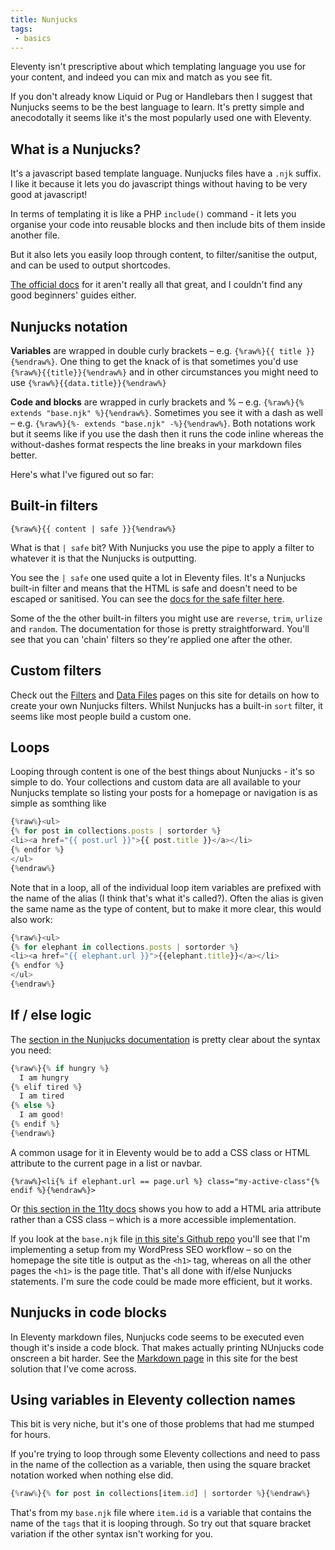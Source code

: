 ```yaml
---
title: Nunjucks
tags: 
 - basics
---
```


Eleventy isn't prescriptive about which templating language you use for your content, and indeed you can mix and match as you see fit.

If you don't already know Liquid or Pug or Handlebars then I suggest that Nunjucks seems to be the best language to learn. It's pretty simple and anecodotally it seems like it's the most popularly used one with Eleventy.

## What is a Nunjucks?
It's a javascript based template language. Nunjucks files have a `.njk` suffix. I like it because it lets you do javascript things without having to be very good at javascript!

In terms of templating it is like a PHP `include()` command - it lets you organise your code into reusable blocks and then include bits of them inside another file.

But it also lets you easily loop through content, to filter/sanitise the output, and can be used to output shortcodes.

[The official docs](https://mozilla.github.io/nunjucks/) for it aren't really all that great, and I couldn't find any good beginners' guides either.

## Nunjucks notation

**Variables** are wrapped in double curly brackets – e.g. `{%raw%}{{ title }}{%endraw%}`. One thing to get the knack of is that sometimes you'd use `{%raw%}{{title}}{%endraw%}` and in other circumstances you might need to use `{%raw%}{{data.title}}{%endraw%}`

**Code and blocks** are wrapped in curly brackets and % – e.g. `{%raw%}{% extends "base.njk" %}{%endraw%}`. Sometimes you see it with a dash as well – e.g. `{%raw%}{%- extends "base.njk" -%}{%endraw%}`. Both notations work but it seems like if you use the dash then it runs the code inline whereas the without-dashes format respects the line breaks in your markdown files better.

Here's what I've figured out so far:

## Built-in filters

`{%raw%}{{ content | safe }}{%endraw%}`

What is that `| safe` bit? 
With Nunjucks you use the pipe to apply a filter to whatever it is that the Nunjucks is outputting.

You see the `| safe` one used quite a lot in Eleventy files. It's a Nunjucks built-in filter and means that the HTML is safe and doesn't need to be escaped or sanitised. You can see the [docs for the safe filter here](https://mozilla.github.io/nunjucks/templating.html#safe).

Some of the the other built-in filters you might use are `reverse`, `trim`, `urlize` and `random`. The documentation for those is pretty straightforward. You'll see that you can 'chain' filters so they're applied one after the other.

## Custom filters

Check out the [Filters](/filters) and [Data Files](/data-files) pages on this site for details on how to create your own Nunjucks filters.  Whilst Nunjucks has a built-in `sort` filter, it seems like most people build a custom one.

## Loops

Looping through content is one of the best things about Nunjucks - it's so simple to do. Your collections and custom data are all available to your Nunjucks template so listing your posts for a homepage or navigation is as simple as somthing like

```js
{%raw%}<ul>
{% for post in collections.posts | sortorder %}
<li><a href="{{ post.url }}">{{ post.title }}</a></li>
{% endfor %}
</ul>
{%endraw%}
```
Note that in a loop, all of the individual loop item variables are prefixed with the name of the alias (I think that's what it's called?). Often the alias is given the same name as the type of content, but to make it more clear, this would also work:

```js
{%raw%}<ul>
{% for elephant in collections.posts | sortorder %}
<li><a href="{{ elephant.url }}">{{elephant.title}}</a></li>
{% endfor %}
</ul>
{%endraw%}
```

## If / else logic
The [section in the Nunjucks documentation](https://mozilla.github.io/nunjucks/templating.html#if) is pretty clear about the syntax you need:

```js
{%raw%}{% if hungry %}
  I am hungry
{% elif tired %}
  I am tired
{% else %}
  I am good!
{% endif %}
{%endraw%}
```
A common usage for it in Eleventy would be to add a CSS class or HTML attribute to the current page in a list or navbar.

```
{%raw%}<li{% if elephant.url == page.url %} class="my-active-class"{% endif %}{%endraw%}>
```
Or [this section in the 11ty docs](https://www.11ty.dev/docs/collections/#example-navigation-links-with-an-[aria-current]-attribute-added-for-on-the-current-page) shows you how to add a HTML aria attribute rather than a CSS class – which is a more accessible implementation.

If you look at the `base.njk` file [in this site's Github repo](https://github.com/badlydrawnben/eleventy-guide/blob/master/src/_includes/base.njk) you'll see that I'm implementing a setup from my WordPress SEO workflow – so on the homepage the site title is output as the `<h1>` tag, whereas on all the other pages the `<h1>` is the page title. That's all done with if/else Nunjucks statements. I'm sure the code could be made more efficient, but it works.

## Nunjucks in code blocks
In Eleventy markdown files, Nunjucks code seems to be executed even though it's inside a code block. That makes actually printing NUnjucks code onscreen a bit harder. See the [Markdown page](/markdown) in this site for the best solution that I've come across.

## Using variables in Eleventy collection names

This bit is very niche, but it's one of those problems that had me stumped for hours. 

If you're trying to loop through some Eleventy collections and need to pass in the name of the collection as a variable, then using the square bracket notation worked when nothing else did.

```js
{%raw%}{% for post in collections[item.id] | sortorder %}{%endraw%}
```

That's from my `base.njk` file where `item.id` is a variable that contains the name of the `tags` that it is looping through. So try out that square bracket variation if the other syntax isn't working for you.
